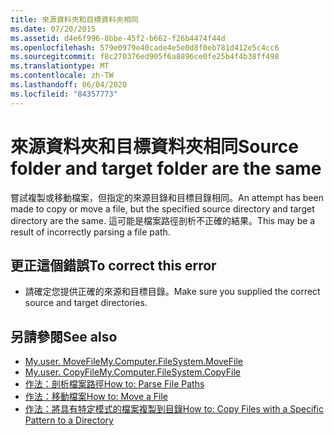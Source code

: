 ```yaml
---
title: 來源資料夾和目標資料夾相同
ms.date: 07/20/2015
ms.assetid: d4e6f996-8bbe-45f2-b662-f26b4474f44d
ms.openlocfilehash: 579e0979e40cade4e5e0d8f0eb781d412e5c4cc6
ms.sourcegitcommit: f8c270376ed905f6a8896ce0fe25b4f4b38ff498
ms.translationtype: MT
ms.contentlocale: zh-TW
ms.lasthandoff: 06/04/2020
ms.locfileid: "84357773"
---
```

# <a name="source-folder-and-target-folder-are-the-same"></a><span data-ttu-id="3e079-102">來源資料夾和目標資料夾相同</span><span class="sxs-lookup"><span data-stu-id="3e079-102">Source folder and target folder are the same</span></span>
<span data-ttu-id="3e079-103">嘗試複製或移動檔案，但指定的來源目錄和目標目錄相同。</span><span class="sxs-lookup"><span data-stu-id="3e079-103">An attempt has been made to copy or move a file, but the specified source directory and target directory are the same.</span></span> <span data-ttu-id="3e079-104">這可能是檔案路徑剖析不正確的結果。</span><span class="sxs-lookup"><span data-stu-id="3e079-104">This may be a result of incorrectly parsing a file path.</span></span>  
  
## <a name="to-correct-this-error"></a><span data-ttu-id="3e079-105">更正這個錯誤</span><span class="sxs-lookup"><span data-stu-id="3e079-105">To correct this error</span></span>  
  
- <span data-ttu-id="3e079-106">請確定您提供正確的來源和目標目錄。</span><span class="sxs-lookup"><span data-stu-id="3e079-106">Make sure you supplied the correct source and target directories.</span></span>  
  
## <a name="see-also"></a><span data-ttu-id="3e079-107">另請參閱</span><span class="sxs-lookup"><span data-stu-id="3e079-107">See also</span></span>

- [<span data-ttu-id="3e079-108">My.user. MoveFile</span><span class="sxs-lookup"><span data-stu-id="3e079-108">My.Computer.FileSystem.MoveFile</span></span>](xref:Microsoft.VisualBasic.FileIO.FileSystem.MoveFile%2A)
- [<span data-ttu-id="3e079-109">My.user. CopyFile</span><span class="sxs-lookup"><span data-stu-id="3e079-109">My.Computer.FileSystem.CopyFile</span></span>](xref:Microsoft.VisualBasic.FileIO.FileSystem.CopyFile%2A)
- [<span data-ttu-id="3e079-110">作法：剖析檔案路徑</span><span class="sxs-lookup"><span data-stu-id="3e079-110">How to: Parse File Paths</span></span>](../developing-apps/programming/drives-directories-files/how-to-parse-file-paths.md)
- [<span data-ttu-id="3e079-111">作法：移動檔案</span><span class="sxs-lookup"><span data-stu-id="3e079-111">How to: Move a File</span></span>](../developing-apps/programming/drives-directories-files/how-to-move-a-file.md)
- [<span data-ttu-id="3e079-112">作法：將具有特定模式的檔案複製到目錄</span><span class="sxs-lookup"><span data-stu-id="3e079-112">How to: Copy Files with a Specific Pattern to a Directory</span></span>](../developing-apps/programming/drives-directories-files/how-to-copy-files-with-a-specific-pattern-to-a-directory.md)

